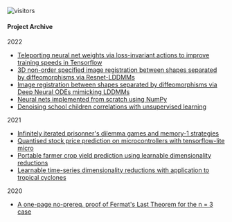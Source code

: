 ![visitors](https://visitor-badge.glitch.me/badge?page_id=baubels.visitor-badge&left_color=green&left_text=Visitor%20Number)

#### Project Archive

2022
- [Teleporting neural net weights via loss-invariant actions to improve training speeds in Tensorflow](https://github.com/baubels/gradient_teleportation)
- [3D non-order specified image registration between shapes separated by diffeomorphisms via Resnet-LDDMMs](https://github.com/baubels/3d_diffeomorphic_nnets)
- [Image registration between shapes separated by diffeomorphisms via Deep Neural ODEs mimicking LDDMMs](https://github.com/baubels/diffeomorphic_registration)
- [Neural nets implemented from scratch using NumPy](https://github.com/baubels/numpynets)
- [Denoising school children correlations with unsupervised learning](https://github.com/baubels/unsupervised_porto)

2021
- [Infinitely iterated prisonner's dilemma games and memory-1 strategies](https://github.com/baubels/inf_itgames)
- [Quantised stock price prediction on microcontrollers with tensorflow-lite micro](https://github.com/baubels/latency_champ)
- [Portable farmer crop yield prediction using learnable dimensionality reductions](https://github.com/baubels/illinois-crop-yield)
- [Learnable time-series dimensionality reductions with application to tropical cyclones](https://github.com/baubels/stuod_cyclone)

2020
- [A one-page no-prereq. proof of Fermat's Last Theorem for the n = 3 case](https://github.com/baubels/flt3)

<!--
**baubels/baubels** is a ✨ _special_ ✨ repository because its `README.md` (this file) appears on your GitHub profile.

Here are some ideas to get you started:

- 🔭 I’m currently working on ...
- 🌱 I’m currently learning ...
- 👯 I’m looking to collaborate on ...
- 🤔 I’m looking for help with ...
- 💬 Ask me about ...
- 📫 How to reach me: ...
- 😄 Pronouns: ...
- ⚡ Fun fact: ...
-->
